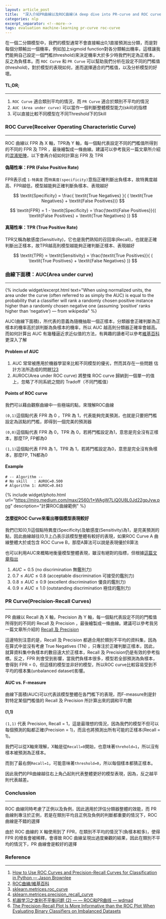 ```yaml
---
layout: article_post
title:  "深入介紹PR曲線以及ROC曲線(A deep dive into PR-curve and ROC curve)"
categories: nlp
excerpt_separator: <!--more-->
tags: evaluation machine-learning pr-curve roc-curve 
---
```


在一個二分類模型中，我們的模型通常不會直接輸出0,1直接預測出分類，而是對每個分類輸出一個機率，例如加上sigmoid function對各分類輸出機率，這樣讓我們能夠自己設定一個門檻(threshold)來決定機率大於多少時我們判定為正樣本，反之為負樣本。而 `ROC Curve` 和 `PR Curve` 可以幫助我們分析在設定不同的門檻值(threshold)，對於模型的表現如何，進而選擇適合的門檻值，以及分析模型的好壞。

<!--more-->

#### TL;DR;
---

1. `ROC Curve` 適合類別平均的情況，而 `PR Curve` 適合於類別不平均的情況
2. `AUC (Area under curve)` 可以當作一個判斷整體模型能力(skill)的指標
3. 可以直接比較不同模型在不同Threshold下的Skill

### ROC Curve(Receiver Operating Characteristic Curve)
---

ROC 曲線以 FPR 為 X 軸，TPR為 Y 軸，每一個點代表設定不同的門檻值所得到的不同的 FPR 及 TPR ，最後繪製成一條曲線。建議可以參考我另一篇文章所介紹的[混淆矩陣](https://tsupei.github.io/nlp/2019/10/25/cm.html)，以下會再介紹如何計算出 FPR 及 TPR

#### 偽陽性率：FPR (False Positive Rate)

FPR表示成 `1-特異度` 而`特異度(specificity)`意指正確判斷出負樣本，故特異度越高、FPR越低，模型越能夠正確判斷負樣本、表現越好

$$ \textit{Specificity} = \frac{ \textit{True Negatives} }{ ( \textit{True Negatives} + \textit{False Positives})} $$

$$ \textit{FPR} = 1 - \textit{Specificity} = \frac{\textit{False Positives}}{( \textit{False Positives} + \textit{True Negatives} )} $$

#### 真陽性率：TPR (True Positive Rate)

TPR又稱為敏感度(Sensitivity)，它也是我們熟知的召回率(Recall)，也就是正確判斷出正樣本，故TPR越高則模型越能夠正確判斷正樣本、表現越好

$$ \textit{TPR} = \textit{Sensitivity} = \frac{\textit{True Positives}}{ ( \textit{True Positives} + \textit{False Negatives} )} $$

### 曲線下面積：AUC(Area under curve)
---

{% include widget/excerpt.html text="When using normalized units, the area under the curve (often referred to as simply the AUC) is equal to the probability that a classifier will rank a randomly chosen positive instance higher than a randomly chosen negative one (assuming ‘positive’ ranks higher than ‘negative’) — from wikipedia" %}

AUC(曲線下面積)，所代表的意義為隨機抽取一個正樣本，分類器會正確判斷為正樣本的機率高於誤判斷為負樣本的機率，所以 AUC 越高則分類器正確率會越高。而如何計算出 AUC 有幾種逼近求近似值的方法，有興趣的讀者可以參考[維基百科](https://en.wikipedia.org/wiki/Receiver_operating_characteristic)更深入了解

#### Problem of AUC

1. AUC 常常被應用於機器學習來比較不同模型的優劣，然而其存在一些問題
估計方法所造成的問題[1](https://academic.oup.com/bioinformatics/article/26/6/822/244957)[2](https://semanticscholar.org/paper/1bab3a1af6d1fbad02385d13b64b05045110c86b)[3](https://doi.org/10.1007%2Fs10994-009-5119-5)
2. AUROC(Area under ROC curve) 將整條 ROC curve 歸納到一個單一的值上，忽略了不同系統之間的 Tradoff（不同門檻值）

#### Points of ROC curve

我們可以藉由觀察曲線中一些極端的點，來理解ROC曲線

`(0,1)`這個點代表 FPR 為 0 ，TPR 為 1，代表能夠完美預測，也就是只要把門檻設定為該點的門檻，即得到一個完美的預測器

`(0,0)`這個點代表 FPR 為 0，TPR 為 0，若將門檻設定為1，意思是完全沒有正樣本，那麼TP, FP都為0

`(1,1)`這個點代表 FPR 為 1，TPR 為 1，若將門檻設定為0，意思是完全沒有負樣本，那麼FP, TN都為0

#### Example

```console
# -- Algorithm --
# No skill   : AUROC=0.500
# Algorithm 1: AUROC=0.843
```

{% include widget/photo.html url="https://miro.medium.com/max/2560/1*WAgW7LiQ0U8L0Jd22gpJyw.png" description="計算ROC曲線範例" %}

#### 怎麼從ROC Curve來看出哪個模型表現較好

我們已知(0,1)這個點特異度(Specificity)及敏感度(Sensitivity)為1，是完美預測的點，因此曲線越往(0,1)上凸表示該模型整體有較好的表現，如果ROC Curve A 曲線整體大於或包含 ROC Curve B，那麼A算法可以說是表現優於B算法

也可以利用AUC來概略地衡量模型整體表現，雖沒有絕對的指標，但根據[這篇文章指出](https://estat.pixnet.net/blog/post/61795603-roc曲線-(receiver-operating-characteristic-curve))

1. $AUC = 0.5$ (no discrimination 無鑑別力)
2. $0.7 \leq AUC \leq 0.8$ (acceptable discrimination 可接受的鑑別力)
3. $0.8 \leq AUC \leq 0.9$ (excellent discrimination 優良的鑑別力)
4. $0.9 \leq AUC \leq 1.0$ (outstanding discrimination 極佳的鑑別力)

### PR Curve(Precision-Recall Curves)
---

PR 曲線以 Recall 為 X 軸，Precision 為 Y 軸，每一個點代表設定不同的門檻值所得到的不同的 Recall 及 Precision ，最後繪製成一條曲線。建議可以參考我另一篇文章所介紹的 [Recall 及 Precision](https://tsupei.github.io/nlp/2019/10/28/fscore.html)

這邊特別注意的是，Recall 及 Precision 都適合用於類別不平均的資料集，因為在算式中並沒有考慮 True Negatives (TN) ，只專注於正確判斷正樣本，因此，就算資料集中負樣本的數目遠大於正樣本，Recall 及 Precision仍是有效的參考指標。反之，FPR 則會受到影響，當我們負樣本很多，模型若全部預測為負樣本，會得到 FPR = 0，但這樣的模型並非好的模型，所以ROC curve比較容易受到不平均的樣本集(unbalanced dataset)影響。

#### AUC vs. F-measure

曲線下面積(AUC)可以代表該模型整體在各門檻下的表現，而F-measure則是針對特定某個門檻值的 Recall 及 Precision 所計算出來的調和平均數

#### (1,1)

`(1,1)` 代表 Precision, Recall = 1，這是最理想的情況，因為我們的模型不但可以每個預測的點都正確(Precision = 1)，而且也將預測出所有可能的正樣本(Recall = 1)。

我們可以從X軸來理解，X軸是從`Recall=0`開始，也意味著`threhold=1`，所以沒有樣本被預測為正樣本。

而到了最右側`Recall=1`，可能意味著`threshold=0`，所以每個樣本都猜正樣本。

因此我們的PR曲線越往右上角凸起則代表整體更好的模型表現，因為，反之越平則代表越差。

### Conclussion
---

ROC 曲線同時考慮了正例以及負例，因此適用於評估分類器整體的效能，而 PR 曲線則專注於正例，若是在類別平均且正例及負例的判斷都重要的情況下，ROC 曲線是不錯的選擇

由於 ROC 曲線的 X 軸使用到了 FPR，在類別不平均的情況下(負樣本較多)，使得 FPR 的增長會被稀釋，會導致 ROC 曲線呈現出過度樂觀的結果，因此在類別不平均的情況下，PR 曲線會是較好的選擇

### Reference
---

1. [How to Use ROC Curves and Precision-Recall Curves for Classification in Python — Jason Brownlee](https://machinelearningmastery.com/roc-curves-and-precision-recall-curves-for-classification-in-python/)
2. [ROC曲線/維基百科](https://zh.wikipedia.org/wiki/ROC曲线)
3. [sklearn.metrices.roc_curve](https://scikit-learn.org/stable/modules/generated/sklearn.metrics.roc_curve.html)
4. [sklearn.metrices.precision_recall_curve](https://scikit-learn.org/stable/modules/generated/sklearn.metrics.precision_recall_curve.html)
5. [机器学习之类别不平衡问题 (2) — — ROC和PR曲线 — wdmad](https://zhuanlan.zhihu.com/p/34655990)
6. [The Precision-Recall Plot Is More Informative than the ROC Plot When Evaluating Binary Classifiers on Imbalanced Datasets](https://www.ncbi.nlm.nih.gov/pmc/articles/PMC4349800/)
